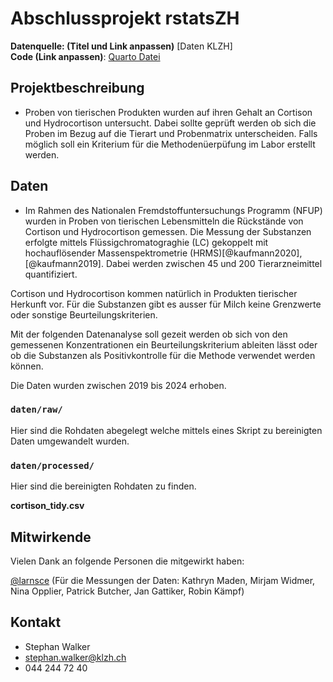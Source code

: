 # Abschlussprojekt rstatsZH

**Datenquelle: (Titel und Link anpassen)** [Daten KLZH]  
**Code (Link anpassen)**: [Quarto Datei](https://github.com/rstatszh-k009/projekt-stephan-massspec/blob/master/docs/index.qmd)

## Projektbeschreibung

- Proben von tierischen Produkten wurden auf ihren Gehalt an Cortison und Hydrocortison untersucht. Dabei sollte geprüft werden ob sich die Proben im Bezug auf die Tierart und Probenmatrix unterscheiden. Falls möglich soll ein Kriterium für die Methodenüerpüfung im Labor erstellt werden.


## Daten

- Im Rahmen des Nationalen Fremdstoffuntersuchungs Programm (NFUP) wurden in Proben von tierischen Lebensmitteln die Rückstände von Cortison und Hydrocortison gemessen. Die Messung der Substanzen erfolgte mittels Flüssigchromatograghie (LC) gekoppelt mit hochauflösender Massenspektrometrie (HRMS)[@kaufmann2020],[@kaufmann2019]. Dabei werden zwischen 45 und 200 Tierarzneimittel quantifiziert.

Cortison und Hydrocortison kommen natürlich in Produkten tierischer Herkunft vor. Für die Substanzen gibt es ausser für Milch keine Grenzwerte oder sonstige Beurteilungskriterien.

Mit der folgenden Datenanalyse soll gezeit werden ob sich von den gemessenen Konzentrationen ein Beurteilungskriterium ableiten lässt oder ob die Substanzen als Positivkontrolle für die Methode verwendet werden können.

Die Daten wurden zwischen 2019 bis 2024 erhoben.

### `daten/raw/`

Hier sind die Rohdaten abegelegt welche mittels eines Skript zu bereinigten Daten umgewandelt wurden. 

### `daten/processed/`

Hier sind die bereinigten Rohdaten zu finden. 

**cortison_tidy.csv**

## Mitwirkende

Vielen Dank an folgende Personen die mitgewirkt haben: 

[@larnsce](https://github.com/larnsce) (Für die Messungen der Daten: Kathryn Maden, Mirjam Widmer, Nina Opplier, Patrick Butcher, Jan Gattiker, Robin Kämpf)

## Kontakt

- Stephan Walker
- stephan.walker@klzh.ch
- 044 244 72 40 
